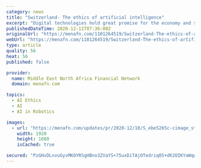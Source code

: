```yaml
---
category: news
title: "Switzerland- The ethics of artificial intelligence"
excerpt: "Digital technologies hold great promise for the economy and society. But some recent developments, such as face recognition, also present ethical dilemmas. The challenges are immense for Switzerland,"
publishedDateTime: 2020-12-11T07:36:00Z
originalUrl: "https://menafn.com/1101264519/Switzerland-The-ethics-of-artificial-intelligence"
webUrl: "https://menafn.com/1101264519/Switzerland-The-ethics-of-artificial-intelligence"
type: article
quality: 56
heat: 56
published: false

provider:
  name: Middle East North Africa Financial Network
  domain: menafn.com

topics:
  - AI Ethics
  - AI
  - AI in Robotics

images:
  - url: "https://menafn.com/updates/pr/2020-12/10/S_ebe5265c-cimage_story.jpg"
    width: 1920
    height: 1080
    isCached: true

secured: "PzGHvDLnvuGyvMKOYRSgHBno3ZVaYS+75uxDiTAjOTedriq05+dK2OIKYaWqwhfup8pgAtKoW2oUiEhRUCfgh8qiWVzirwMQZYaUuOeCgvZUz8a8d+4lT+gvA9zn/nCoqKPdLlLFaN59Oc85MVbAHM9AKUu+MwoAlOTSme7mc+WuncrKDM/+NHehez3ow5+XM7cLd1fkStds6U9TkPMzhncvodAwHzLtgE90vcfj6m+E7LGUD6ZKK4OZrYb5JbQatZ9rxJNhVu5e+6QXW3OcRe0EDZ+VfwvSMOQsuKh70V0e5NtLw9DUH4MJQzPlJ786OybCFoEHEUpS+bEJX1v322HwgCaofMOF5mdcDa8Ja4g=;eGcw4547F7AWA1avgJnPXQ=="
---
```


